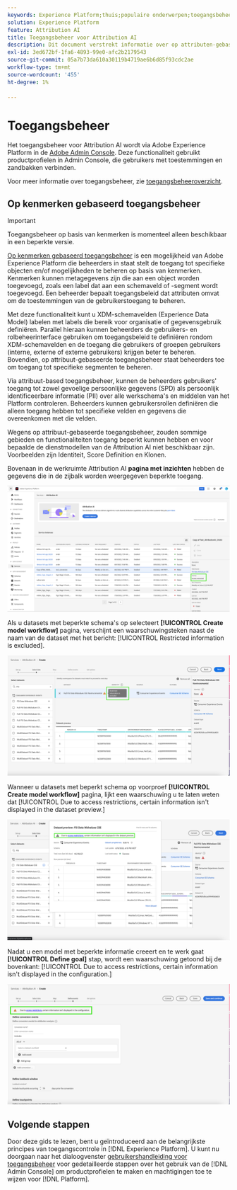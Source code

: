 ```yaml
---
keywords: Experience Platform;thuis;populaire onderwerpen;toegangsbeheer;adobe admin console
solution: Experience Platform
feature: Attribution AI
title: Toegangsbeheer voor Attribution AI
description: Dit document verstrekt informatie over op attributen-gebaseerd toegangsbeheer voor Attribution AI.
exl-id: 3ed672bf-1fa6-4893-99e0-afc2b2179543
source-git-commit: 05a7b73da610a30119b4719ae6b6d85f93cdc2ae
workflow-type: tm+mt
source-wordcount: '455'
ht-degree: 1%

---
```


# Toegangsbeheer

Het toegangsbeheer voor Attribution AI wordt via Adobe Experience Platform in de [Adobe Admin Console](https://adminconsole.adobe.com/). Deze functionaliteit gebruikt productprofielen in Admin Console, die gebruikers met toestemmingen en zandbakken verbinden.

Voor meer informatie over toegangsbeheer, zie [toegangsbeheeroverzicht](../../../access-control/home.md).

## Op kenmerken gebaseerd toegangsbeheer

>[!IMPORTANT]
>
>Toegangsbeheer op basis van kenmerken is momenteel alleen beschikbaar in een beperkte versie.

[Op kenmerken gebaseerd toegangsbeheer](../../../access-control/abac/overview.md) is een mogelijkheid van Adobe Experience Platform die beheerders in staat stelt de toegang tot specifieke objecten en/of mogelijkheden te beheren op basis van kenmerken. Kenmerken kunnen metagegevens zijn die aan een object worden toegevoegd, zoals een label dat aan een schemaveld of -segment wordt toegevoegd. Een beheerder bepaalt toegangsbeleid dat attributen omvat om de toestemmingen van de gebruikerstoegang te beheren.

Met deze functionaliteit kunt u XDM-schemavelden (Experience Data Model) labelen met labels die bereik voor organisatie of gegevensgebruik definiëren. Parallel hieraan kunnen beheerders de gebruikers- en rolbeheerinterface gebruiken om toegangsbeleid te definiëren rondom XDM-schemavelden en de toegang die gebruikers of groepen gebruikers (interne, externe of externe gebruikers) krijgen beter te beheren. Bovendien, op attribuut-gebaseerde toegangsbeheer staat beheerders toe om toegang tot specifieke segmenten te beheren.

Via attribuut-based toegangsbeheer, kunnen de beheerders gebruikers&#39; toegang tot zowel gevoelige persoonlijke gegevens (SPD) als persoonlijk identificeerbare informatie (PII) over alle werkschema&#39;s en middelen van het Platform controleren. Beheerders kunnen gebruikersrollen definiëren die alleen toegang hebben tot specifieke velden en gegevens die overeenkomen met die velden.

Wegens op attribuut-gebaseerde toegangsbeheer, zouden sommige gebieden en functionaliteiten toegang beperkt kunnen hebben en voor bepaalde de dienstmodellen van de Attribution AI niet beschikbaar zijn. Voorbeelden zijn Identiteit, Score Definition en Klonen.

Bovenaan in de werkruimte Attribution AI **pagina met inzichten** hebben de gegevens die in de zijbalk worden weergegeven beperkte toegang.

![De werkruimte van de Attribution AI met de beperkte schemagebieden benadrukt.](../images/user-guide/access-restricted.png)

Als u datasets met beperkte schema&#39;s op selecteert **[!UICONTROL Create model workflow]** pagina, verschijnt een waarschuwingsteken naast de naam van de dataset met het bericht: [!UICONTROL Restricted information is excluded].

![De werkruimte van de Attribution AI met de beperkte benadrukt datasetgebieden.](../images/user-guide/restricted-info-excluded.png)

Wanneer u datasets met beperkt schema op voorproef **[!UICONTROL Create model workflow]** pagina, lijkt een waarschuwing u te laten weten dat [!UICONTROL Due to access restrictions, certain information isn't displayed in the dataset preview.]

![De werkruimte van de Attribution AI met de resultaten van beperkte vooraf bekeken schemagebieden benadrukt.](../images/user-guide/restricted-dataset-preview.png)

Nadat u een model met beperkte informatie creeert en te werk gaat **[!UICONTROL Define goal]** stap, wordt een waarschuwing getoond bij de bovenkant: [!UICONTROL Due to access restrictions, certain information isn't displayed in the configuration.]

![De werkruimte Attribution AI met de beperkte velden van de modelresultaten gemarkeerd.](../images/user-guide/information-not-displayed-save-and-exit.png)

## Volgende stappen

Door deze gids te lezen, bent u geïntroduceerd aan de belangrijkste principes van toegangscontrole in [!DNL Experience Platform]. U kunt nu doorgaan naar het dialoogvenster [gebruikershandleiding voor toegangsbeheer](../overview.md) voor gedetailleerde stappen over het gebruik van de [!DNL Admin Console] om productprofielen te maken en machtigingen toe te wijzen voor [!DNL Platform].
